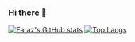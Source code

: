 ### Hi there 👋

<!--
**farazatarodi/farazatarodi** is a ✨ _special_ ✨ repository because its `README.md` (this file) appears on your GitHub profile.

Here are some ideas to get you started:

- 🔭 I’m currently working on ...
- 🌱 I’m currently learning ...
- 👯 I’m looking to collaborate on ...
- 🤔 I’m looking for help with ...
- 💬 Ask me about ...
- 📫 How to reach me: ...
- 😄 Pronouns: ...
- ⚡ Fun fact: ...
-->
[![Faraz's GitHub stats](https://github-readme-stats.vercel.app/api?username=farazatarodi&show_icons=true&bg_color=141414&title_color=0fc&icon_color=ff5454&text_color=fff)](https://farazatarodi.com)
[![Top Langs](https://github-readme-stats.vercel.app/api/top-langs/?username=farazatarodi&show_icons=true&bg_color=141414&title_color=0fc&icon_color=ff5454&text_color=fff)](https://www.farazatarodi.com/#about)
